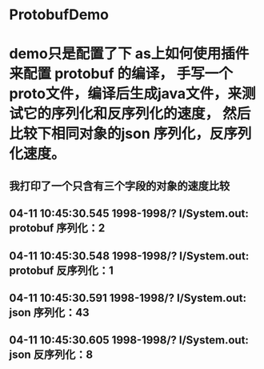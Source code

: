 # ProtobufDemo

# demo只是配置了下 as上如何使用插件来配置 protobuf 的编译， 手写一个proto文件，编译后生成java文件，来测试它的序列化和反序列化的速度， 然后比较下相同对象的json 序列化，反序列化速度。

## 我打印了一个只含有三个字段的对象的速度比较

##  04-11 10:45:30.545 1998-1998/? I/System.out: protobuf 序列化：2

##  04-11 10:45:30.548 1998-1998/? I/System.out: protobuf 反序列化：1

##  04-11 10:45:30.591 1998-1998/? I/System.out: json 序列化：43

##  04-11 10:45:30.605 1998-1998/? I/System.out: json 反序列化：8
